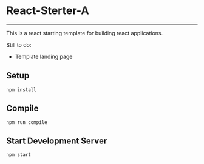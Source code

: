 # React-Sterter-A

---

This is a react starting template for building react applications.

Still to do:
* Template landing page


## Setup

```
npm install
```

## Compile

```
npm run compile
```

## Start Development Server

```
npm start
```
